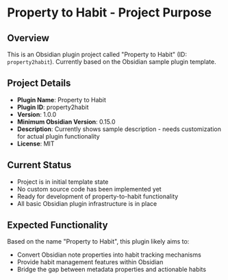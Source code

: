 # Property to Habit - Project Purpose

## Overview
This is an Obsidian plugin project called "Property to Habit" (ID: `property2habit`). Currently based on the Obsidian sample plugin template.

## Project Details
- **Plugin Name**: Property to Habit
- **Plugin ID**: property2habit  
- **Version**: 1.0.0
- **Minimum Obsidian Version**: 0.15.0
- **Description**: Currently shows sample description - needs customization for actual plugin functionality
- **License**: MIT

## Current Status
- Project is in initial template state 
- No custom source code has been implemented yet
- Ready for development of property-to-habit functionality
- All basic Obsidian plugin infrastructure is in place

## Expected Functionality
Based on the name "Property to Habit", this plugin likely aims to:
- Convert Obsidian note properties into habit tracking mechanisms
- Provide habit management features within Obsidian
- Bridge the gap between metadata properties and actionable habits